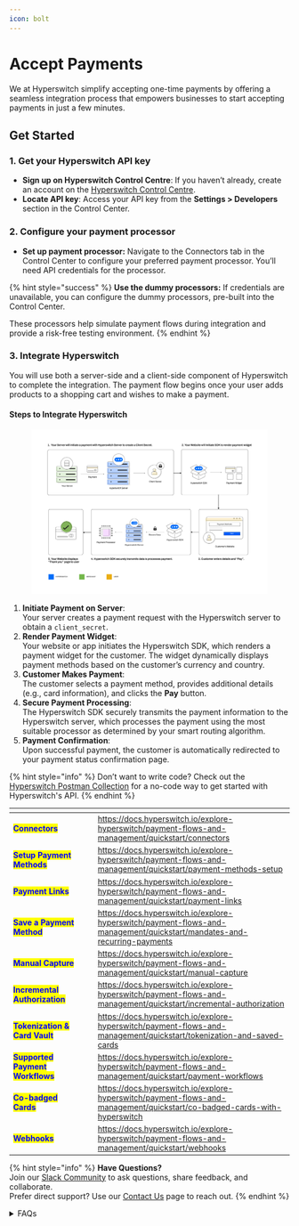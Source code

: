 ```yaml
---
icon: bolt
---
```


# Accept Payments

We at Hyperswitch simplify accepting one-time payments by offering a seamless integration process that empowers businesses to start accepting payments in just a few minutes.&#x20;

## Get Started

### **1. Get your Hyperswitch API key**

* **Sign up on Hyperswitch Control Centre**: If you haven’t already, create an account on the [Hyperswitch Control Centre](https://app.hyperswitch.io/).&#x20;
* **Locate API key**: Access your API key from the **Settings > Developers** section in the Control Center.

### 2. Configure your payment processor

* **Set up payment processor:** Navigate to the Connectors tab in the Control Center to configure your preferred payment processor. You’ll need API credentials for the processor.

{% hint style="success" %}
**Use the dummy processors:** If credentials are unavailable, you can configure the dummy processors, pre-built into the Control Center.&#x20;

These processors help simulate payment flows during integration and provide a risk-free testing environment.
{% endhint %}

### 3. Integrate Hyperswitch

You will use both a server-side and a client-side component of Hyperswitch to complete the integration. The payment flow begins once your user adds products to a shopping cart and wishes to make a payment.

#### **Steps to Integrate Hyperswitch**

<figure><img src="../../../.gitbook/assets/image (97).png" alt=""><figcaption></figcaption></figure>

1. **Initiate Payment on Server**:\
   Your server creates a payment request with the Hyperswitch server to obtain a `client_secret`.
2. **Render Payment Widget**:\
   Your website or app initiates the Hyperswitch SDK, which renders a payment widget for the customer. The widget dynamically displays payment methods based on the customer’s currency and country.
3. **Customer Makes Payment**:\
   The customer selects a payment method, provides additional details (e.g., card information), and clicks the **Pay** button.
4. **Secure Payment Processing**:\
   The Hyperswitch SDK securely transmits the payment information to the Hyperswitch server, which processes the payment using the most suitable processor as determined by your smart routing algorithm.
5. **Payment Confirmation**:\
   Upon successful payment, the customer is automatically redirected to your payment status confirmation page.

{% hint style="info" %}
Don’t want to write code? Check out the [Hyperswitch Postman Collection](https://docs.hyperswitch.io) for a no-code way to get started with Hyperswitch's API.
{% endhint %}

<table data-view="cards"><thead><tr><th></th><th data-hidden></th><th data-hidden></th><th data-hidden data-card-target data-type="content-ref"></th></tr></thead><tbody><tr><td><mark style="color:blue;"><strong>Connectors</strong></mark></td><td></td><td></td><td><a href="https://docs.hyperswitch.io/explore-hyperswitch/payment-flows-and-management/quickstart/connectors">https://docs.hyperswitch.io/explore-hyperswitch/payment-flows-and-management/quickstart/connectors</a></td></tr><tr><td><mark style="color:blue;"><strong>Setup Payment Methods</strong></mark></td><td></td><td></td><td><a href="https://docs.hyperswitch.io/explore-hyperswitch/payment-flows-and-management/quickstart/payment-methods-setup">https://docs.hyperswitch.io/explore-hyperswitch/payment-flows-and-management/quickstart/payment-methods-setup</a></td></tr><tr><td><mark style="color:blue;"><strong>Payment Links</strong></mark></td><td></td><td></td><td><a href="https://docs.hyperswitch.io/explore-hyperswitch/payment-flows-and-management/quickstart/payment-links">https://docs.hyperswitch.io/explore-hyperswitch/payment-flows-and-management/quickstart/payment-links</a></td></tr><tr><td><mark style="color:blue;"><strong>Save a Payment Method</strong></mark></td><td></td><td></td><td><a href="https://docs.hyperswitch.io/explore-hyperswitch/payment-flows-and-management/quickstart/mandates-and-recurring-payments">https://docs.hyperswitch.io/explore-hyperswitch/payment-flows-and-management/quickstart/mandates-and-recurring-payments</a></td></tr><tr><td><mark style="color:blue;"><strong>Manual Capture</strong></mark></td><td></td><td></td><td><a href="https://docs.hyperswitch.io/explore-hyperswitch/payment-flows-and-management/quickstart/manual-capture">https://docs.hyperswitch.io/explore-hyperswitch/payment-flows-and-management/quickstart/manual-capture</a></td></tr><tr><td><mark style="color:blue;"><strong>Incremental Authorization</strong></mark></td><td></td><td></td><td><a href="https://docs.hyperswitch.io/explore-hyperswitch/payment-flows-and-management/quickstart/incremental-authorization">https://docs.hyperswitch.io/explore-hyperswitch/payment-flows-and-management/quickstart/incremental-authorization</a></td></tr><tr><td><mark style="color:blue;"><strong>Tokenization &#x26; Card Vault</strong></mark></td><td></td><td></td><td><a href="https://docs.hyperswitch.io/explore-hyperswitch/payment-flows-and-management/quickstart/tokenization-and-saved-cards">https://docs.hyperswitch.io/explore-hyperswitch/payment-flows-and-management/quickstart/tokenization-and-saved-cards</a></td></tr><tr><td><mark style="color:blue;"><strong>Supported Payment Workflows</strong></mark></td><td></td><td></td><td><a href="https://docs.hyperswitch.io/explore-hyperswitch/payment-flows-and-management/quickstart/payment-workflows">https://docs.hyperswitch.io/explore-hyperswitch/payment-flows-and-management/quickstart/payment-workflows</a></td></tr><tr><td><mark style="color:blue;"><strong>Co-badged Cards</strong></mark></td><td></td><td></td><td><a href="https://docs.hyperswitch.io/explore-hyperswitch/payment-flows-and-management/quickstart/co-badged-cards-with-hyperswitch">https://docs.hyperswitch.io/explore-hyperswitch/payment-flows-and-management/quickstart/co-badged-cards-with-hyperswitch</a></td></tr><tr><td><mark style="color:blue;"><strong>Webhooks</strong></mark></td><td></td><td></td><td><a href="https://docs.hyperswitch.io/explore-hyperswitch/payment-flows-and-management/quickstart/webhooks">https://docs.hyperswitch.io/explore-hyperswitch/payment-flows-and-management/quickstart/webhooks</a></td></tr></tbody></table>

{% hint style="info" %}
**Have Questions?**\
Join our [Slack Community](https://join.slack.com/t/hyperswitch-io/shared_invite/zt-2jqxmpsbm-WXUENx022HjNEy~Ark7Orw) to ask questions, share feedback, and collaborate.\
Prefer direct support? Use our [Contact Us](https://hyperswitch.io/contact-us) page to reach out.
{% endhint %}

<details>

<summary>FAQs</summary>

#### What is a connector?

Hyperswitch refers to payment processors, fraud / risk engines and other payment integrations as connectors. Hyperswitch currently supports 50+ global payment processors that you can use to process payments on your application

#### How can I decide the best payment methods for my business?

Hyperswitch supports 100+ payment methods across various payment processors. There is no one size fits all payment methods but you can learn more about how you can decide the best payment methods for you business [here](payment-methods-setup/).

#### What will the completed integration look like?

Hyperswitch offers various customization options but you can try out our demo store [here](https://demo-hyperswitch.netlify.app/checkout) to test the checkout experience

#### Are there any sample integrations for reference?

Here are a few demo integrations for various tech stacks:

* [Hyperswitch React-Node](https://github.com/juspay/hyperswitch-react-node)
* [Hyperswitch HTML-Node](https://github.com/juspay/hyperswitch-html-node)
* [Hyperswitch React-Java](https://github.com/juspay/hyperswitch-react-java)
* [Hyperswitch Next-Node](https://github.com/juspay/hyperswitch-next-node)



</details>
